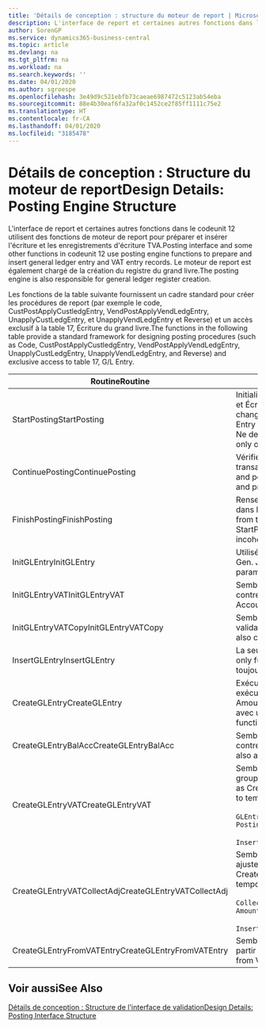 ```yaml
---
title: 'Détails de conception : structure du moteur de report | Microsoft Docs'
description: L'interface de report et certaines autres fonctions dans le codeunit 12 utilisent des fonctions de moteur de report pour préparer et insérer l'écriture et les enregistrements d'écriture TVA. Le moteur de report est également chargé de la création du registre du grand livre.
author: SorenGP
ms.service: dynamics365-business-central
ms.topic: article
ms.devlang: na
ms.tgt_pltfrm: na
ms.workload: na
ms.search.keywords: ''
ms.date: 04/01/2020
ms.author: sgroespe
ms.openlocfilehash: 3e49d9c521ebfb73caeae6987472c5123ab54eba
ms.sourcegitcommit: 88e4b30eaf6fa32af0c1452ce2f85ff1111c75e2
ms.translationtype: HT
ms.contentlocale: fr-CA
ms.lasthandoff: 04/01/2020
ms.locfileid: "3185478"
---
```

# <a name="design-details-posting-engine-structure"></a><span data-ttu-id="286e2-104">Détails de conception : Structure du moteur de report</span><span class="sxs-lookup"><span data-stu-id="286e2-104">Design Details: Posting Engine Structure</span></span>
<span data-ttu-id="286e2-105">L'interface de report et certaines autres fonctions dans le codeunit 12 utilisent des fonctions de moteur de report pour préparer et insérer l'écriture et les enregistrements d'écriture TVA.</span><span class="sxs-lookup"><span data-stu-id="286e2-105">Posting interface and some other functions in codeunit 12 use posting engine functions to prepare and insert general ledger entry and VAT entry records.</span></span> <span data-ttu-id="286e2-106">Le moteur de report est également chargé de la création du registre du grand livre.</span><span class="sxs-lookup"><span data-stu-id="286e2-106">The posting engine is also responsible for general ledger register creation.</span></span>  
  
 <span data-ttu-id="286e2-107">Les fonctions de la table suivante fournissent un cadre standard pour créer les procédures de report (par exemple le code, CustPostApplyCustledgEntry, VendPostApplyVendLedgEntry, UnapplyCustLedgEntry, et UnapplyVendLedgEntry et Reverse) et un accès exclusif à la table 17, Écriture du grand livre.</span><span class="sxs-lookup"><span data-stu-id="286e2-107">The functions in the following table provide a standard framework for designing posting procedures (such as Code, CustPostApplyCustledgEntry, VendPostApplyVendLedgEntry, UnapplyCustLedgEntry, UnapplyVendLedgEntry, and Reverse) and exclusive access to table 17, G/L Entry.</span></span>  
  
|<span data-ttu-id="286e2-108">Routine</span><span class="sxs-lookup"><span data-stu-id="286e2-108">Routine</span></span>|<span data-ttu-id="286e2-109">Description</span><span class="sxs-lookup"><span data-stu-id="286e2-109">Description</span></span>|  
|-------------|---------------------------------------|  
|<span data-ttu-id="286e2-110">StartPosting</span><span class="sxs-lookup"><span data-stu-id="286e2-110">StartPosting</span></span>|<span data-ttu-id="286e2-111">Initialise le tampon de report TempGLEntryBuf, verrouille les tables Écriture GL et Écriture TVA et initialise la période comptable, le registre GL et le taux de change.</span><span class="sxs-lookup"><span data-stu-id="286e2-111">Initializes posting buffer TempGLEntryBuf, locks G/L Entry and VAT Entry tables, and initializes Accounting Period, G/L Register, and Exchange Rate.</span></span> <span data-ttu-id="286e2-112">Ne devrait être appelé qu'une fois, alors NextEntryNo est 0.</span><span class="sxs-lookup"><span data-stu-id="286e2-112">Should be called only once, then NextEntryNo is 0.</span></span>|  
|<span data-ttu-id="286e2-113">ContinuePosting</span><span class="sxs-lookup"><span data-stu-id="286e2-113">ContinuePosting</span></span>|<span data-ttu-id="286e2-114">Vérifie et reporte la TVA non réalisée pour le précédent incrément de transaction NextTransactionNo et prépare le report de la ligne suivante.</span><span class="sxs-lookup"><span data-stu-id="286e2-114">Checks and posts unrealized VAT for previous transaction increment NextTransactionNo and prepares post of next line.</span></span>|  
|<span data-ttu-id="286e2-115">FinishPosting</span><span class="sxs-lookup"><span data-stu-id="286e2-115">FinishPosting</span></span>|<span data-ttu-id="286e2-116">Renseigne le report en insérant des écritures à partir d'un tampon temporaire dans la table de base de données.</span><span class="sxs-lookup"><span data-stu-id="286e2-116">Completes posting by inserting G/L entries from temporary buffer into database table.</span></span> <span data-ttu-id="286e2-117">Toujours utilisé avec StartPosting.</span><span class="sxs-lookup"><span data-stu-id="286e2-117">Always used together with StartPosting.</span></span> <span data-ttu-id="286e2-118">Vérifie les incohérences.</span><span class="sxs-lookup"><span data-stu-id="286e2-118">Checks for inconsistencies.</span></span>|  
|<span data-ttu-id="286e2-119">InitGLEntry</span><span class="sxs-lookup"><span data-stu-id="286e2-119">InitGLEntry</span></span>|<span data-ttu-id="286e2-120">Utilisé pour lancer la nouvelle écriture pour</span><span class="sxs-lookup"><span data-stu-id="286e2-120">Used to initialize new G/L entry for Gen.</span></span> <span data-ttu-id="286e2-121">Jnl Line.</span><span class="sxs-lookup"><span data-stu-id="286e2-121">Jnl Line.</span></span> <span data-ttu-id="286e2-122">Retourne GLEntry comme paramètre.</span><span class="sxs-lookup"><span data-stu-id="286e2-122">Returns GLEntry as parameter.</span></span>|  
|<span data-ttu-id="286e2-123">InitGLEntryVAT</span><span class="sxs-lookup"><span data-stu-id="286e2-123">InitGLEntryVAT</span></span>|<span data-ttu-id="286e2-124">Semblable à InitGLEntry, mais affecte également Numéro de compte contrepartie et SummarizeVAT.</span><span class="sxs-lookup"><span data-stu-id="286e2-124">Same as InitGLEntry, but also assigns Bal. Account No. and SummarizeVAT.</span></span>|  
|<span data-ttu-id="286e2-125">InitGLEntryVATCopy</span><span class="sxs-lookup"><span data-stu-id="286e2-125">InitGLEntryVATCopy</span></span>|<span data-ttu-id="286e2-126">Semblable à InitGLEntryVAT, mais copie également les données des groupes de validation de l'écriture TVA avant SummarizeVAT.</span><span class="sxs-lookup"><span data-stu-id="286e2-126">Similar to InitGLEntryVAT, but also copies posting groups data from VAT Entry before SummarizeVAT.</span></span>|  
|<span data-ttu-id="286e2-127">InsertGLEntry</span><span class="sxs-lookup"><span data-stu-id="286e2-127">InsertGLEntry</span></span>|<span data-ttu-id="286e2-128">La seule fonction qui insère l'écriture dans la table TempGLEntryBuf globale.</span><span class="sxs-lookup"><span data-stu-id="286e2-128">The only function that inserts G/L entry into global TempGLEntryBuf table.</span></span> <span data-ttu-id="286e2-129">Utilisez toujours cette fonction pour insérer.</span><span class="sxs-lookup"><span data-stu-id="286e2-129">Always use this function for insert.</span></span>|  
|<span data-ttu-id="286e2-130">CreateGLEntry</span><span class="sxs-lookup"><span data-stu-id="286e2-130">CreateGLEntry</span></span>|<span data-ttu-id="286e2-131">Exécute InitGLEntry, affecte le montant des devises supplémentaires, puis exécute InsertGLEntry.</span><span class="sxs-lookup"><span data-stu-id="286e2-131">Performs an InitGLEntry, assigns Additional Currency Amount, and then performs InsertGLEntry.</span></span> <span data-ttu-id="286e2-132">Remplace plusieurs lignes de code avec un seul appel de fonction.</span><span class="sxs-lookup"><span data-stu-id="286e2-132">Replaces several lines of code with a single function call.</span></span>|  
|<span data-ttu-id="286e2-133">CreateGLEntryBalAcc</span><span class="sxs-lookup"><span data-stu-id="286e2-133">CreateGLEntryBalAcc</span></span>|<span data-ttu-id="286e2-134">Semblable à CreateGLEntry, mais affecte également Type de compte contrepartie et Numéro de compte contrepartie.</span><span class="sxs-lookup"><span data-stu-id="286e2-134">Same as CreateGLEntry, but also assigns Bal. Account Type and Bal. Account No.</span></span>|  
|<span data-ttu-id="286e2-135">CreateGLEntryVAT</span><span class="sxs-lookup"><span data-stu-id="286e2-135">CreateGLEntryVAT</span></span>|<span data-ttu-id="286e2-136">Semblable à CreateGLEntry, mais avec le traitement supplémentaire pour les groupes de validation et l'enregistrement sur un tampon TVA temporaire :</span><span class="sxs-lookup"><span data-stu-id="286e2-136">Same as CreateGLEntry, but with additional processing for posting groups and saving to temporary VAT buffer:</span></span><br /><br /> `GLEntry.CopyPostingGroupsFromDtldCVBuf(DtldCVLedgEntryBuf,GenJnlLine."Gen. Posting Type");`<br /><br /> `InsertVATEntriesFromTemp(DtldCVLedgEntryBuf,GLEntry);`|  
|<span data-ttu-id="286e2-137">CreateGLEntryVATCollectAdj</span><span class="sxs-lookup"><span data-stu-id="286e2-137">CreateGLEntryVATCollectAdj</span></span>|<span data-ttu-id="286e2-138">Semblable à CreateGLEntry, mais avec la collection supplémentaire des ajustements et l'enregistrement sur un tampon TVA temporaire :</span><span class="sxs-lookup"><span data-stu-id="286e2-138">Same as CreateGLEntry, but with additional collection of adjustments and saving to temporary VAT buffer:</span></span><br /><br /> `CollectAdjustment(AdjAmount,GLEntry.Amount,GLEntry."Additional-Currency Amount",OriginalDateSet);`<br /><br /> `InsertVATEntriesFromTemp(DtldCVLedgEntryBuf,GLEntry);`|  
|<span data-ttu-id="286e2-139">CreateGLEntryFromVATEntry</span><span class="sxs-lookup"><span data-stu-id="286e2-139">CreateGLEntryFromVATEntry</span></span>|<span data-ttu-id="286e2-140">Semblable à CreateGLEntry, mais copie également les groupes de validation à partir de l'écriture TVA.</span><span class="sxs-lookup"><span data-stu-id="286e2-140">Same as CreateGLEntry, but also copies posting groups from VAT entry.</span></span>|  
  
## <a name="see-also"></a><span data-ttu-id="286e2-141">Voir aussi</span><span class="sxs-lookup"><span data-stu-id="286e2-141">See Also</span></span>  
 [<span data-ttu-id="286e2-142">Détails de conception : Structure de l'interface de validation</span><span class="sxs-lookup"><span data-stu-id="286e2-142">Design Details: Posting Interface Structure</span></span>](design-details-posting-interface-structure.md)